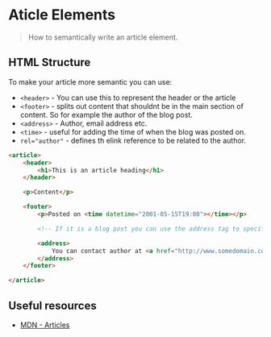 # Aticle Elements

> How to semantically write an article element.

## HTML Structure

To make your article more semantic you can use:

- `<header>` - You can use this to represent the header or the article
- `<footer>` - splits out content that shouldnt be in the main section of content. So for example the author of the blog post.
- `<address>` - Author, email address etc.
- `<time>` - useful for adding the time of when the blog was posted on.
- `rel="author"` - defines th elink reference to be related to the author.

```html
<article>
	<header>
		<h1>This is an article heading</h1>
	</header>

	<p>Content</p>

	<footer>
		<p>Posted on <time datetime="2001-05-15T19:00"></time></p>

		<!-- If it is a blog post you can use the address tag to specify the author -->

		<address>
		    You can contact author at <a href="http://www.somedomain.com/contact" rel="author">www.somedomain.com</a>.
	 	</address>
	</footer>

</article>
```

## Useful resources
- [MDN - Articles](https://developer.mozilla.org/en/docs/Web/HTML/Element/article)
